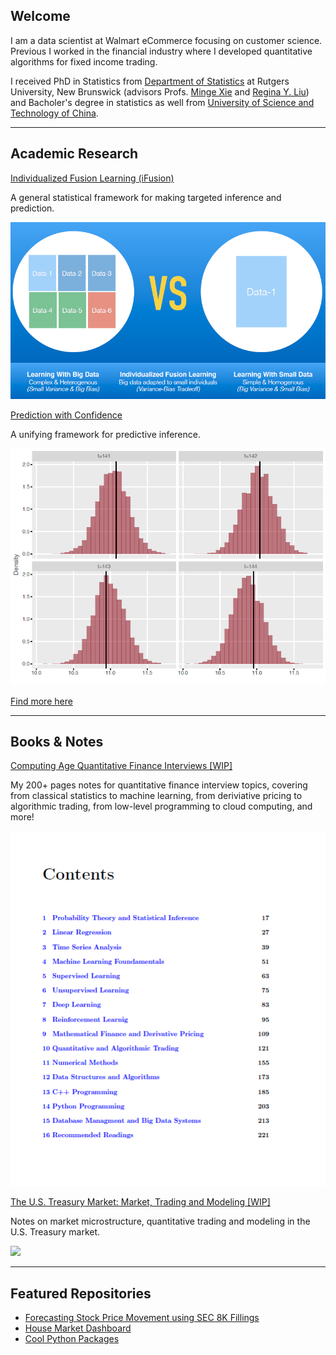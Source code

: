 ## Welcome

I am a data scientist at Walmart eCommerce focusing on customer science. Previous I worked in the financial industry where I developed quantitative algorithms for fixed income trading.
  	      
I received PhD in Statistics from <a href="http://stat.rutgers.edu/"> Department of Statistics</a> at Rutgers University, New Brunswick (advisors Profs. <a href="http://www.stat.rutgers.edu/home/mxie/">Minge Xie</a> and <a href="http://www.stat.rutgers.edu/joomlatools-files/docman-files/Liu-CV-05-2015.pdf">Regina Y. Liu</a>) and Bacholer's degree in statistics as well from <a href="http://www.ustc.edu.cn/">University of Science and Technology of China</a>.

---

## Academic Research 

[Individualized Fusion Learning (iFusion)](/sample_page)

A general statistical framework for making targeted inference and prediction.

<img src="images/idea.png?raw=true" width="600"/>


[Prediction with Confidence](/sample_page)

A unifying framework for predictive inference.

<img src="images/pred.png?raw=true" width="600"/>


[Find more here](/sample_pag)


---

## Books & Notes

[Computing Age Quantitative Finance Interviews [WIP]](/pdf/sample_presentation.pdf)

My 200+ pages notes for quantitative finance interview topics, covering from classical statistics to machine learning, from deriviative pricing to algorithmic trading, from low-level programming to cloud computing, and more!

<img src="images/book.png?raw=true">


[The U.S. Treasury Market: Market, Trading and Modeling [WIP]](/pdf/sample_presentation.pdf)

Notes on market microstructure, quantitative trading and modeling in the U.S. Treasury market. 

<img src="images/tsy.png?raw=true">


---

## Featured Repositories


- [Forecasting Stock Price Movement using SEC 8K Fillings](https://github.com/jlshen2011/nlp-stock-prediction)
- [House Market Dashboard](https://github.com/jlshen2011/streamlit-home)
- [Cool Python Packages](https://github.com/jlshen2011/cool-python-packages)


